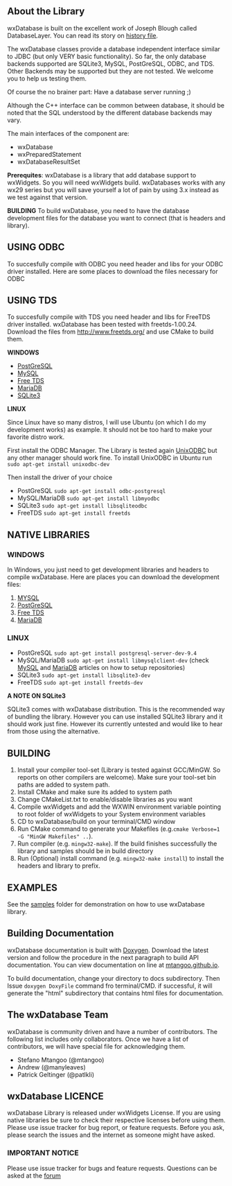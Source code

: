 ## About the Library 
wxDatabase is built on the excellent work of Joseph Blough called DatabaseLayer.  You can read its story on [history file](HISTORY.md).

 The wxDatabase classes provide a database independent interface similar to JDBC (but only VERY basic functionality). So far, the only database backends supported are SQLite3, MySQL, PostGreSQL, ODBC, and TDS. Other Backends may be supported but they are not tested. We welcome you to help us testing them.
 
 Of course the no brainer part: Have a database server running ;) 
 
 Although the C++ interface can be common between database, it should be noted that the SQL understood by the different database backends may vary.

The main interfaces of the component are:

 - wxDatabase
 - wxPreparedStatement 
 - wxDatabaseResultSet

**Prerequites**:
wxDatabase is a library that add database support to wxWidgets. So you will need wxWidgets build. wxDatabases works with any wx29 series but you will save yourself a lot of pain by using 3.x instead as we test against that version.

**BUILDING**
To build wxDatabase, you need to have the database development files for the database you want to connect (that is headers and library). 

## USING ODBC 
To succesfully compile with ODBC you need header and libs for your ODBC driver installed. Here are some places to download the files necessary for ODBC

## USING TDS
To succesfully compile with TDS you need header and libs for FreeTDS driver installed. wxDatabase has been tested with freetds-1.00.24. Download the files from http://www.freetds.org/ and use CMake to build them.

**WINDOWS**
- [PostGreSQL](http://www.postgresql.org/ftp/odbc/versions/msi/) 
- [MySQL](http://dev.mysql.com/downloads/connector/odbc/)
- [Free TDS](http://www.freetds.org/)
- [MariaDB](https://downloads.mariadb.org/connector-odbc/)
- [SQLite3](http://www.ch-werner.de/sqliteodbc/)

**LINUX**

Since Linux have so many distros, I will use Ubuntu (on which I do my development works) as example. It should not be too hard to make your favorite distro work.

First install the ODBC Manager. The Library is tested again [UnixODBC](http://www.unixodbc.org/) but any other manager should work fine. To install UnixODBC in Ubuntu run `sudo apt-get install unixodbc-dev` 

Then install the driver of your choice
- PostGreSQL `sudo apt-get install odbc-postgresql`
- MySQL/MariaDB `sudo apt-get install libmyodbc`
- SQLite3 `sudo apt-get install libsqliteodbc `
- FreeTDS `sudo apt-get install freetds` 

## NATIVE LIBRARIES
### WINDOWS

In Windows, you just need to get development libraries and headers to compile wxDatabase. Here are places you can download the development files:
 1. [MYSQL](https://dev.mysql.com/downloads/connector/c/)
 2. [PostGreSQL](http://www.enterprisedb.com/products-services-training/pgdownload#windows)
 3. [Free TDS](http://www.freetds.org/)
 4. [MariaDB](https://downloads.mariadb.org/connector-c/)

### LINUX
- PostGreSQL `sudo apt-get install postgresql-server-dev-9.4`
- MySQL/MariaDB `sudo apt-get install libmysqlclient-dev` (check [MySQL](http://dev.mysql.com/downloads/repo/apt/) and [MariaDB](https://downloads.mariadb.org/mariadb/repositories/#mirror=webafrica&distro=Ubuntu) articles on how to setup repositories)
- SQLite3 `sudo apt-get install libsqlite3-dev `
- FreeTDS `sudo apt-get install freetds-dev` 
 
**A NOTE ON SQLite3**

SQLite3 comes with wxDatabase distribution. This is the recommended way of bundling the library. However you can use installed SQLite3 library and it should work just fine. However its currently untested and would like to hear from those using the alternative.

## BUILDING
1. Install your compiler tool-set (Library is tested against GCC/MinGW. So reports on other compilers are welcome). Make sure your tool-set bin paths are added to system path.
2. Install CMake and make sure its added to system path
3. Change CMakeList.txt to enable/disable libraries as you want
4. Compile wxWidgets and add the WXWIN environment variable pointing to root folder of wxWidgets to your System environment variables
5. CD to wxDatabase/build on your terminal/CMD window
6. Run CMake command to generate your Makefiles (e.g.`cmake Verbose=1 -G "MinGW Makefiles" ..`). 
7. Run compiler (e.g. `mingw32-make`). If the build finishes successfully the library and samples should be in build directory
8. Run (Optional) install command (e.g. `mingw32-make install`) to install the headers and library to prefix.

## EXAMPLES
See the [samples](samples/) folder for demonstration on how to use wxDatabase library.

## Building Documentation
wxDatabase documentation is built with [Doxygen](http://doxygen.org). Download the latest version and follow the procedure in the next paragraph to build API documentation. You can view documentation on line at [mtangoo.github.io](http://mtangoo.github.io).

To build documentation, change your directory to docs subdirectory. Then Issue `doxygen DoxyFile` command fro terminal/CMD. if successful, it will generate the "html" subdirectory that contains html files for documentation.

## The wxDatabase Team
wxDatabase is community driven and have a number of contributors. The following list includes only collaborators. Once we have a list of contributors, we will have special file for acknowledging them.
- Stefano Mtangoo (@mtangoo)
- Andrew (@manyleaves)
- Patrick Geltinger (@patlkli)

## wxDatabase LICENCE
wxDatabase Library is released under wxWidgets License. If you are using native libraries be sure to check their respective licenses before using them. Please use issue tracker for bug report, or feature requests. Before you ask, please search the issues and the internet as someone might have asked.

### IMPORTANT NOTICE
Please use issue tracker for bugs and feature requests. Questions can be asked at the [forum](https://forums.wxwidgets.org/viewforum.php?f=34)
